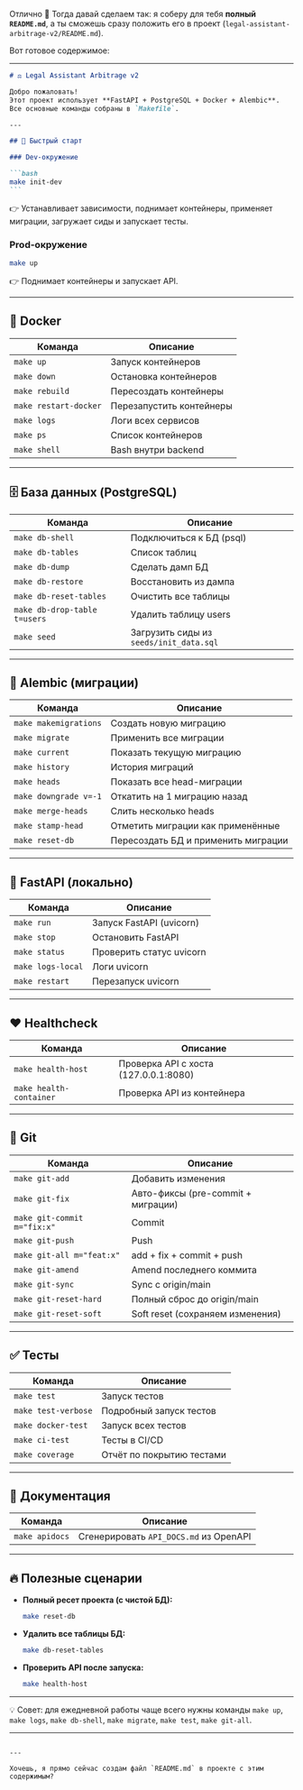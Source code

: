 Отлично 🚀
Тогда давай сделаем так: я соберу для тебя **полный `README.md`**, а ты сможешь сразу положить его в проект (`legal-assistant-arbitrage-v2/README.md`).

Вот готовое содержимое:

---

````markdown
# ⚖️ Legal Assistant Arbitrage v2

Добро пожаловать!
Этот проект использует **FastAPI + PostgreSQL + Docker + Alembic**.
Все основные команды собраны в `Makefile`.

---

## 🚀 Быстрый старт

### Dev-окружение

```bash
make init-dev
```
````

👉 Устанавливает зависимости, поднимает контейнеры, применяет миграции, загружает сиды и запускает тесты.

### Prod-окружение

```bash
make up
```

👉 Поднимает контейнеры и запускает API.

---

## 🐳 Docker

| Команда               | Описание                 |
| --------------------- | ------------------------ |
| `make up`             | Запуск контейнеров       |
| `make down`           | Остановка контейнеров    |
| `make rebuild`        | Пересоздать контейнеры   |
| `make restart-docker` | Перезапустить контейнеры |
| `make logs`           | Логи всех сервисов       |
| `make ps`             | Список контейнеров       |
| `make shell`          | Bash внутри backend      |

---

## 🗄️ База данных (PostgreSQL)

| Команда                      | Описание                                |
| ---------------------------- | --------------------------------------- |
| `make db-shell`              | Подключиться к БД (psql)                |
| `make db-tables`             | Список таблиц                           |
| `make db-dump`               | Сделать дамп БД                         |
| `make db-restore`            | Восстановить из дампа                   |
| `make db-reset-tables`       | Очистить все таблицы                    |
| `make db-drop-table t=users` | Удалить таблицу users                   |
| `make seed`                  | Загрузить сиды из `seeds/init_data.sql` |

---

## 🔀 Alembic (миграции)

| Команда               | Описание                            |
| --------------------- | ----------------------------------- |
| `make makemigrations` | Создать новую миграцию              |
| `make migrate`        | Применить все миграции              |
| `make current`        | Показать текущую миграцию           |
| `make history`        | История миграций                    |
| `make heads`          | Показать все head-миграции          |
| `make downgrade v=-1` | Откатить на 1 миграцию назад        |
| `make merge-heads`    | Слить несколько heads               |
| `make stamp-head`     | Отметить миграции как применённые   |
| `make reset-db`       | Пересоздать БД и применить миграции |

---

## 🚀 FastAPI (локально)

| Команда           | Описание                 |
| ----------------- | ------------------------ |
| `make run`        | Запуск FastAPI (uvicorn) |
| `make stop`       | Остановить FastAPI       |
| `make status`     | Проверить статус uvicorn |
| `make logs-local` | Логи uvicorn             |
| `make restart`    | Перезапуск uvicorn       |

---

## ❤️ Healthcheck

| Команда                 | Описание                              |
| ----------------------- | ------------------------------------- |
| `make health-host`      | Проверка API с хоста (127.0.0.1:8080) |
| `make health-container` | Проверка API из контейнера            |

---

## 🔧 Git

| Команда                     | Описание                           |
| --------------------------- | ---------------------------------- |
| `make git-add`              | Добавить изменения                 |
| `make git-fix`              | Авто-фиксы (pre-commit + миграции) |
| `make git-commit m="fix:x"` | Commit                             |
| `make git-push`             | Push                               |
| `make git-all m="feat:x"`   | add + fix + commit + push          |
| `make git-amend`            | Amend последнего коммита           |
| `make git-sync`             | Sync с origin/main                 |
| `make git-reset-hard`       | Полный сброс до origin/main        |
| `make git-reset-soft`       | Soft reset (сохраняем изменения)   |

---

## ✅ Тесты

| Команда             | Описание                  |
| ------------------- | ------------------------- |
| `make test`         | Запуск тестов             |
| `make test-verbose` | Подробный запуск тестов   |
| `make docker-test`  | Запуск всех тестов        |
| `make ci-test`      | Тесты в CI/CD             |
| `make coverage`     | Отчёт по покрытию тестами |

---

## 📖 Документация

| Команда        | Описание                               |
| -------------- | -------------------------------------- |
| `make apidocs` | Сгенерировать `API_DOCS.md` из OpenAPI |

---

## 🔥 Полезные сценарии

- **Полный ресет проекта (с чистой БД):**

  ```bash
  make reset-db
  ```

- **Удалить все таблицы БД:**

  ```bash
  make db-reset-tables
  ```

- **Проверить API после запуска:**

  ```bash
  make health-host
  ```

---

💡 Совет: для ежедневной работы чаще всего нужны команды
`make up`, `make logs`, `make db-shell`, `make migrate`, `make test`, `make git-all`.

---

```

---

Хочешь, я прямо сейчас создам файл `README.md` в проекте с этим содержимым?
```
